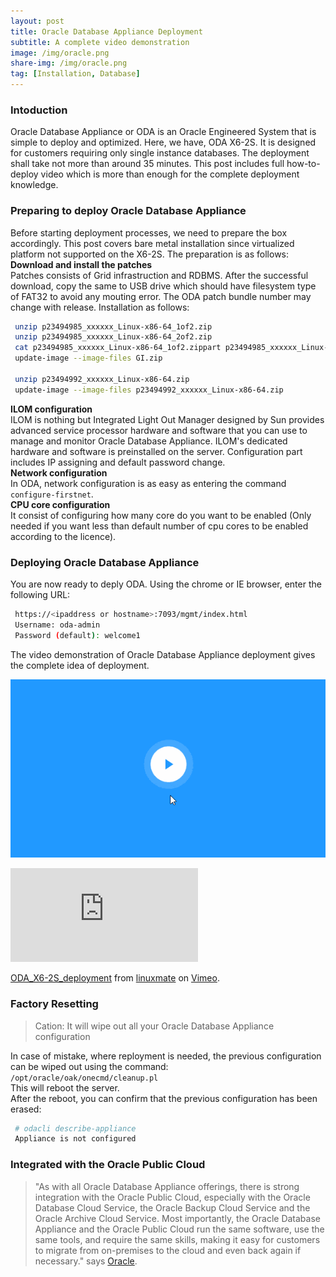 ```yaml
---
layout: post
title: Oracle Database Appliance Deployment
subtitle: A complete video demonstration
image: /img/oracle.png
share-img: /img/oracle.png
tag: [Installation, Database] 
---
```


### Intoduction
Oracle Database Appliance or ODA is an Oracle Engineered System that is simple to deploy and optimized. Here, we have, ODA X6-2S. It is designed for customers requiring only single instance databases. The deployment shall take not more than around 35 minutes. This post includes full how-to-deploy video which is more than enough for the complete deployment knowledge.

### Preparing to deploy Oracle Database Appliance
Before starting deployment processes, we need to prepare the box accordingly. This post covers bare metal installation since virtualized platform not supported on the X6-2S. The preparation is as follows:  
**Download and install the patches**  
Patches consists of Grid infrastruction and RDBMS. After the successful download, copy the same to USB drive which should have filesystem type of FAT32 to avoid any mouting error. The ODA patch bundle number may change with release. Installation as follows:  
```bash
 unzip p23494985_xxxxxx_Linux-x86-64_1of2.zip
 unzip p23494985_xxxxxx_Linux-x86-64_2of2.zip
 cat p23494985_xxxxxx_Linux-x86-64_1of2.zippart p23494985_xxxxxx_Linux-x86-64_2of2.zippart > GI.zip
 update-image --image-files GI.zip
 
 unzip p23494992_xxxxxx_Linux-x86-64.zip
 update-image --image-files p23494992_xxxxxx_Linux-x86-64.zip
```

**ILOM configuration**  
ILOM is nothing but Integrated Light Out Manager designed by Sun provides advanced service processor hardware and software that you can use to manage and monitor Oracle Database Appliance. ILOM's dedicated hardware and software is preinstalled on the server. Configuration part includes IP assigning and default password change.  
**Network configuration**  
In ODA, network configuration is as easy as entering the command `configure-firstnet`.  
**CPU core configuration**  
It consist of configuring how many core do you want to be enabled (Only needed if you want less than default number of cpu cores to be enabled according to the licence).  

### Deploying Oracle Database Appliance  

You are now ready to deply ODA. Using the chrome or IE browser, enter the following URL:  
```bash
 https://<ipaddress or hostname>:7093/mgmt/index.html  
 Username: oda-admin  
 Password (default): welcome1  
```
The video demonstration of Oracle Database Appliance deployment gives the complete idea of deployment.  

[![watch](/img/play-button.gif)](https://player.vimeo.com/video/256223442)

<iframe src="https://player.vimeo.com/video/256223442" frameborder="0" webkitallowfullscreen mozallowfullscreen allowfullscreen></iframe>
<p><a href="https://vimeo.com/256223442">ODA_X6-2S_deployment</a> from <a href="https://vimeo.com/user81321720">linuxmate</a> on <a href="https://vimeo.com">Vimeo</a>.</p>

### Factory Resetting
> Cation: It will wipe out all your Oracle Database Appliance configuration

In case of mistake, where reployment is needed, the previous configuration can be wiped out using the command:  
`/opt/oracle/oak/onecmd/cleanup.pl`  
This will reboot the server.  
After the reboot, you can confirm that the previous configuration has been erased:  
```bash
 # odacli describe-appliance  
 Appliance is not configured
```

### Integrated with the Oracle Public Cloud
>"As with all Oracle Database Appliance offerings, there is strong integration with the Oracle Public Cloud, especially with the Oracle Database Cloud Service, the Oracle Backup Cloud Service and the Oracle Archive Cloud Service. Most importantly, the Oracle Database Appliance and the Oracle Public Cloud run the same software, use the same tools, and require the same skills, making it easy for customers to migrate from on-premises to the cloud and even back again if necessary." says [Oracle](https://www.oracle.com/engineered-systems/database-appliance/x6-2s/index.html).
